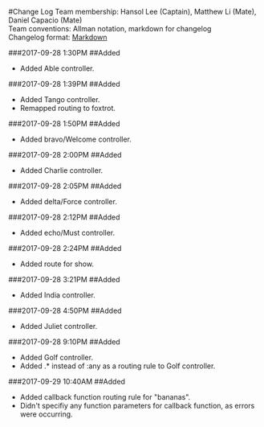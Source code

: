 #Change Log
Team membership:  Hansol Lee (Captain), Matthew Li (Mate), Daniel Capacio (Mate)  
Team conventions: Allman notation, markdown for changelog  
Changelog format: [Markdown](https://github.com/adam-p/markdown-here/wiki/Markdown-Cheatsheet)

###2017-09-28 1:30PM
##Added
- Added Able controller.

###2017-09-28 1:39PM
##Added
- Added Tango controller.
- Remapped routing to foxtrot.

###2017-09-28 1:50PM
##Added
- Added bravo/Welcome controller.

###2017-09-28 2:00PM
##Added
- Added Charlie controller.

###2017-09-28 2:05PM
##Added
- Added delta/Force controller.

###2017-09-28 2:12PM
##Added
- Added echo/Must controller.

###2017-09-28 2:24PM
##Added
- Added route for show.

###2017-09-28 3:21PM
##Added
- Added India controller.

###2017-09-28 4:50PM
##Added
- Added Juliet controller.

###2017-09-28 9:10PM
##Added
- Added Golf controller.
- Added .* instead of :any as a routing rule to Golf controller.

###2017-09-29 10:40AM
##Added
- Added callback function routing rule for "bananas".
- Didn't specifiy any function parameters for callback function, as errors were occurring.
